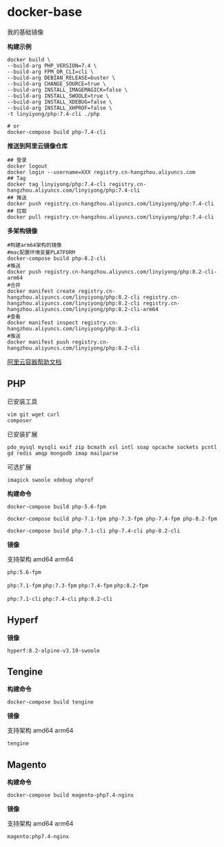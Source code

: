 # docker-base

我的基础镜像

**构建示例**

```shell
docker build \
--build-arg PHP_VERSION=7.4 \
--build-arg FPM_OR_CLI=cli \
--build-arg DEBIAN_RELEASE=buster \
--build-arg CHANGE_SOURCE=true \
--build-arg INSTALL_IMAGEMAGICK=false \
--build-arg INSTALL_SWOOLE=true \
--build-arg INSTALL_XDEBUG=false \
--build-arg INSTALL_XHPROF=false \
-t linyiyong/php:7.4-cli ./php

# or
docker-compose build php-7.4-cli
```

**推送到阿里云镜像仓库**

```shell
## 登录
docker logout
docker login --username=XXX registry.cn-hangzhou.aliyuncs.com
## Tag
docker tag linyiyong/php:7.4-cli registry.cn-hangzhou.aliyuncs.com/linyiyong/php:7.4-cli
## 推送
docker push registry.cn-hangzhou.aliyuncs.com/linyiyong/php:7.4-cli
## 拉取
docker pull registry.cn-hangzhou.aliyuncs.com/linyiyong/php:7.4-cli
```

**多架构镜像**

```shell
#构建arm64架构的镜像
#mac配置环境变量PLATFORM
docker-compose build php-8.2-cli
#推送
docker push registry.cn-hangzhou.aliyuncs.com/linyiyong/php:8.2-cli-arm64
#合并
docker manifest create registry.cn-hangzhou.aliyuncs.com/linyiyong/php:8.2-cli registry.cn-hangzhou.aliyuncs.com/linyiyong/php:8.2-cli registry.cn-hangzhou.aliyuncs.com/linyiyong/php:8.2-cli-arm64
#查看
docker manifest inspect registry.cn-hangzhou.aliyuncs.com/linyiyong/php:8.2-cli
#推送
docker manifest push registry.cn-hangzhou.aliyuncs.com/linyiyong/php:8.2-cli
```

[阿里云容器帮助文档](https://help.aliyun.com/zh/acr/use-cases/build-and-push-multi-schema-images-locally-to-container-mirroring-service?spm=a2c4g.11186623.0.0.7ef051b9gR2R1h)

## PHP
已安装工具
```
vim git wget curl
composer
```

已安装扩展
```
pdo_mysql mysqli exif zip bcmath xsl intl soap opcache sockets pcntl
gd redis amqp mongodb imap mailparse
```

可选扩展
```
imagick swoole xdebug xhprof
```

**构建命令**

`docker-compose build php-5.6-fpm`

`docker-compose build php-7.1-fpm php-7.3-fpm php-7.4-fpm php-8.2-fpm` 

`docker-compose build php-7.1-cli php-7.4-cli php-8.2-cli`

**镜像**

支持架构 amd64 arm64

`php:5.6-fpm`

`php:7.1-fpm` `php:7.3-fpm` `php:7.4-fpm` `php:8.2-fpm`

`php:7.1-cli` `php:7.4-cli` `php:8.2-cli`

## Hyperf

**镜像**

`hyperf:8.2-alpine-v3.19-swoole`

## Tengine

**构建命令**

`docker-compose build tengine`

**镜像**

支持架构 amd64 arm64

`tengine`

## Magento

**构建命令**

`docker-compose build magento-php7.4-nginx`

**镜像**

支持架构 amd64 arm64

`magento:php7.4-nginx`